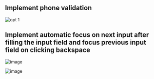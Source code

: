 ## Implement phone validation
![opt 1](https://github.com/S-1408/otp_verification/assets/60258353/07e6275c-ec9f-48ab-8d84-338c93ee3742)
## Implement automatic focus on next input after filling the input field and focus previous input field on clicking backspace
![image](https://github.com/S-1408/otp_verification/assets/60258353/c655900c-421f-4974-8324-0fd4001967dc)

![image](https://github.com/S-1408/otp_verification/assets/60258353/328de595-2ff3-4592-9c75-d3773060f45b)

